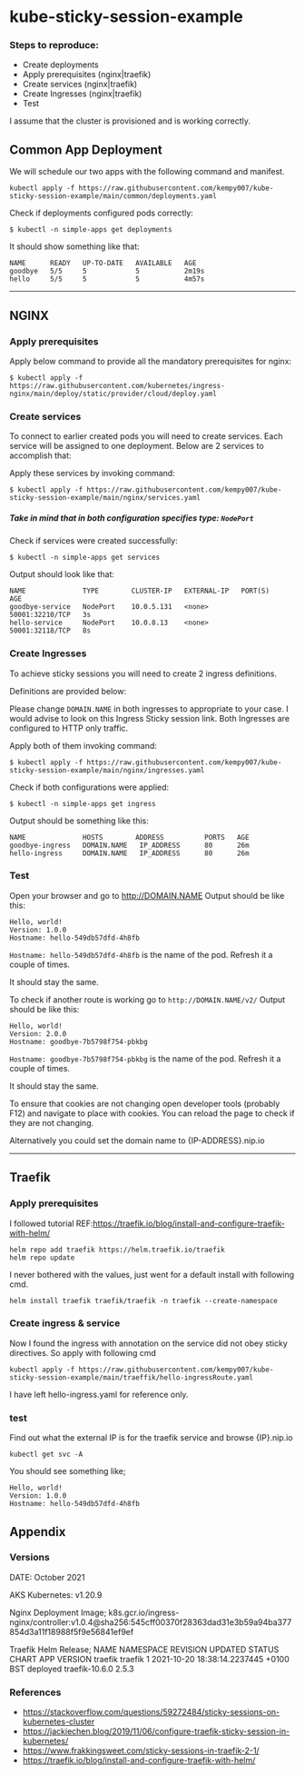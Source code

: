 # kube-sticky-session-example

### Steps to reproduce:

- Create deployments
- Apply prerequisites (nginx|traefik)
- Create services (nginx|traefik)
- Create Ingresses (nginx|traefik)
- Test

I assume that the cluster is provisioned and is working correctly.

## Common App Deployment

We will schedule our two apps with the following command and manifest.

`kubectl apply -f https://raw.githubusercontent.com/kempy007/kube-sticky-session-example/main/common/deployments.yaml`

Check if deployments configured pods correctly:

`$ kubectl -n simple-apps get deployments`

It should show something like that:

```
NAME      READY   UP-TO-DATE   AVAILABLE   AGE
goodbye   5/5     5            5           2m19s
hello     5/5     5            5           4m57s
```

--------
## NGINX

### Apply prerequisites

Apply below command to provide all the mandatory prerequisites for nginx:

`$ kubectl apply -f https://raw.githubusercontent.com/kubernetes/ingress-nginx/main/deploy/static/provider/cloud/deploy.yaml`


### Create services

To connect to earlier created pods you will need to create services. Each service will be assigned to one deployment. Below are 2 services to accomplish that:

Apply these services by invoking command:

`$ kubectl apply -f https://raw.githubusercontent.com/kempy007/kube-sticky-session-example/main/nginx/services.yaml`

##### Take in mind that in both configuration specifies type: `NodePort`

Check if services were created successfully:

`$ kubectl -n simple-apps get services`

Output should look like that:

```
NAME              TYPE        CLUSTER-IP   EXTERNAL-IP   PORT(S)           AGE
goodbye-service   NodePort    10.0.5.131   <none>        50001:32210/TCP   3s
hello-service     NodePort    10.0.8.13    <none>        50001:32118/TCP   8s
```
  
### Create Ingresses
  
To achieve sticky sessions you will need to create 2 ingress definitions.

Definitions are provided below:

Please change `DOMAIN.NAME` in both ingresses to appropriate to your case. I would advise to look on this Ingress Sticky session link. Both Ingresses are configured to HTTP only traffic.

Apply both of them invoking command:

`$ kubectl apply -f https://raw.githubusercontent.com/kempy007/kube-sticky-session-example/main/nginx/ingresses.yaml`

Check if both configurations were applied:

`$ kubectl -n simple-apps get ingress`

Output should be something like this:

```
NAME              HOSTS        ADDRESS          PORTS   AGE
goodbye-ingress   DOMAIN.NAME   IP_ADDRESS      80      26m
hello-ingress     DOMAIN.NAME   IP_ADDRESS      80      26m
```  

### Test

Open your browser and go to http://DOMAIN.NAME Output should be like this:

```
Hello, world!
Version: 1.0.0
Hostname: hello-549db57dfd-4h8fb
```
  
`Hostname: hello-549db57dfd-4h8fb` is the name of the pod. Refresh it a couple of times.

It should stay the same.

To check if another route is working go to `http://DOMAIN.NAME/v2/` Output should be like this:

```  
Hello, world!
Version: 2.0.0
Hostname: goodbye-7b5798f754-pbkbg
```
  
`Hostname: goodbye-7b5798f754-pbkbg` is the name of the pod. Refresh it a couple of times.

It should stay the same.

To ensure that cookies are not changing open developer tools (probably F12) and navigate to place with cookies. You can reload the page to check if they are not changing.
  
Alternatively you could set the domain name to {IP-ADDRESS}.nip.io

--------
## Traefik

### Apply prerequisites

I followed tutorial REF:https://traefik.io/blog/install-and-configure-traefik-with-helm/

```
helm repo add traefik https://helm.traefik.io/traefik
helm repo update
```

I never bothered with the values, just went for a default install with following cmd.

```
helm install traefik traefik/traefik -n traefik --create-namespace
```

### Create ingress & service

Now I found the ingress with annotation on the service did not obey sticky directives. So apply with following cmd

`kubectl apply -f https://raw.githubusercontent.com/kempy007/kube-sticky-session-example/main/traeffik/hello-ingressRoute.yaml`

I have left hello-ingress.yaml for reference only.

### test

Find out what the external IP is for the traefik service and browse {IP}.nip.io

`kubectl get svc -A`

You should see something like;

```
Hello, world!
Version: 1.0.0
Hostname: hello-549db57dfd-4h8fb
```


## Appendix

### Versions

DATE: October 2021

AKS Kubernetes: v1.20.9

Nginx Deployment Image;
k8s.gcr.io/ingress-nginx/controller:v1.0.4@sha256:545cff00370f28363dad31e3b59a94ba377854d3a11f18988f5f9e56841ef9ef

Traefik Helm Release;
NAME    NAMESPACE       REVISION        UPDATED                                 STATUS          CHART           APP VERSION
traefik traefik         1               2021-10-20 18:38:14.2237445 +0100 BST   deployed        traefik-10.6.0  2.5.3


### References

- https://stackoverflow.com/questions/59272484/sticky-sessions-on-kubernetes-cluster
- https://jackiechen.blog/2019/11/06/configure-traefik-sticky-session-in-kubernetes/
- https://www.frakkingsweet.com/sticky-sessions-in-traefik-2-1/
- https://traefik.io/blog/install-and-configure-traefik-with-helm/
